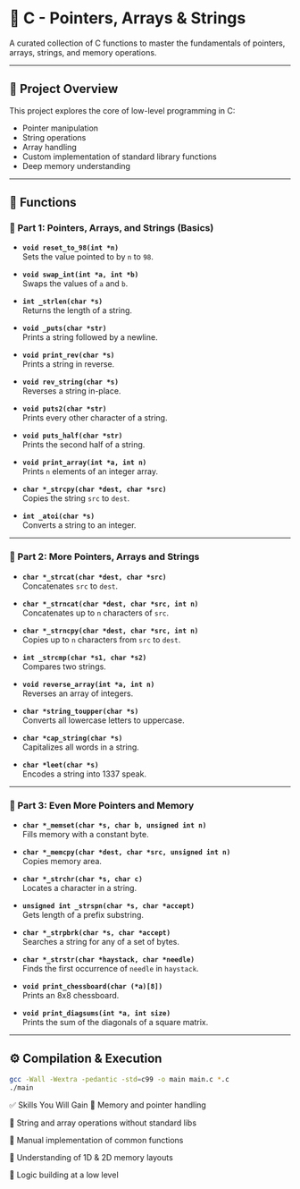 # 🧠 C - Pointers, Arrays & Strings

A curated collection of C functions to master the fundamentals of pointers, arrays, strings, and memory operations.

---

## 📌 Project Overview

This project explores the core of low-level programming in C:

- Pointer manipulation  
- String operations  
- Array handling  
- Custom implementation of standard library functions  
- Deep memory understanding  

---

## 🔧 Functions

### 🔹 Part 1: Pointers, Arrays, and Strings (Basics)

- **`void reset_to_98(int *n)`**  
  Sets the value pointed to by `n` to `98`.

- **`void swap_int(int *a, int *b)`**  
  Swaps the values of `a` and `b`.

- **`int _strlen(char *s)`**  
  Returns the length of a string.

- **`void _puts(char *str)`**  
  Prints a string followed by a newline.

- **`void print_rev(char *s)`**  
  Prints a string in reverse.

- **`void rev_string(char *s)`**  
  Reverses a string in-place.

- **`void puts2(char *str)`**  
  Prints every other character of a string.

- **`void puts_half(char *str)`**  
  Prints the second half of a string.

- **`void print_array(int *a, int n)`**  
  Prints `n` elements of an integer array.

- **`char *_strcpy(char *dest, char *src)`**  
  Copies the string `src` to `dest`.

- **`int _atoi(char *s)`**  
  Converts a string to an integer.

---

### 🔹 Part 2: More Pointers, Arrays and Strings

- **`char *_strcat(char *dest, char *src)`**  
  Concatenates `src` to `dest`.

- **`char *_strncat(char *dest, char *src, int n)`**  
  Concatenates up to `n` characters of `src`.

- **`char *_strncpy(char *dest, char *src, int n)`**  
  Copies up to `n` characters from `src` to `dest`.

- **`int _strcmp(char *s1, char *s2)`**  
  Compares two strings.

- **`void reverse_array(int *a, int n)`**  
  Reverses an array of integers.

- **`char *string_toupper(char *s)`**  
  Converts all lowercase letters to uppercase.

- **`char *cap_string(char *s)`**  
  Capitalizes all words in a string.

- **`char *leet(char *s)`**  
  Encodes a string into 1337 speak.

---

### 🔹 Part 3: Even More Pointers and Memory

- **`char *_memset(char *s, char b, unsigned int n)`**  
  Fills memory with a constant byte.

- **`char *_memcpy(char *dest, char *src, unsigned int n)`**  
  Copies memory area.

- **`char *_strchr(char *s, char c)`**  
  Locates a character in a string.

- **`unsigned int _strspn(char *s, char *accept)`**  
  Gets length of a prefix substring.

- **`char *_strpbrk(char *s, char *accept)`**  
  Searches a string for any of a set of bytes.

- **`char *_strstr(char *haystack, char *needle)`**  
  Finds the first occurrence of `needle` in `haystack`.

- **`void print_chessboard(char (*a)[8])`**  
  Prints an 8x8 chessboard.

- **`void print_diagsums(int *a, int size)`**  
  Prints the sum of the diagonals of a square matrix.

---

## ⚙️ Compilation & Execution

```bash
gcc -Wall -Wextra -pedantic -std=c99 -o main main.c *.c
./main
```


✅ Skills You Will Gain
📌 Memory and pointer handling

📌 String and array operations without standard libs

📌 Manual implementation of common functions

📌 Understanding of 1D & 2D memory layouts

📌 Logic building at a low level

